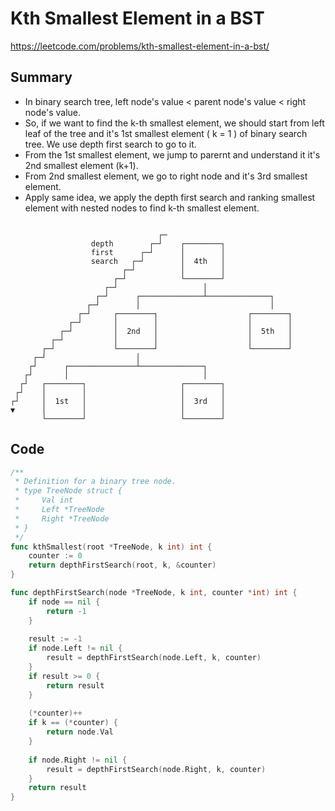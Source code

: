 # Kth Smallest Element in a BST

https://leetcode.com/problems/kth-smallest-element-in-a-bst/

## Summary

 - In binary search tree, left node's value < parent node's value < right node's value.
 - So, if we want to find the k-th smallest element, we should start from left leaf of the tree and it's 1st smallest element ( k = 1 ) of binary search tree. We use depth first search to go to it.
 - From the 1st smallest element, we jump to parernt and understand it it's 2nd smallest element (k+1).
 - From 2nd smallest element, we go to right node and it's 3rd smallest element.
 - Apply same idea, we apply the depth first search and ranking smallest element with nested nodes to find k-th smallest element.

```
                                                               
                                 ┌─                            
                  depth        ┌─┘    ┌────────┐               
                  first      ┌─┘      │        │               
                  search   ┌─┘        │  4th   │               
                         ┌─┘          │        │               
                       ┌─┘            └────────┘               
                     ┌─┘                   │                   
                   ┌─┘      ┌──────────────┴──────────────┐    
                 ┌─┘        │                             │    
               ┌─┘     ┌────────┐                    ┌────────┐
             ┌─┘       │        │                    │        │
           ┌─┘         │  2nd   │                    │  5th   │
         ┌─┘           │        │                    │        │
       ┌─┘             └────────┘                    └────────┘
     ┌─┘                    │                                  
    ┌┘      ┌───────────────┴──────────────┐                   
   ┌┘       │                              │                   
  ┌┘   ┌────────┐                     ┌────────┐               
 ┌┘    │        │                     │        │               
┌┘     │  1st   │                     │  3rd   │               
▼      │        │                     │        │               
       └────────┘                     └────────┘               

```

## Code

```go
/**
 * Definition for a binary tree node.
 * type TreeNode struct {
 *     Val int
 *     Left *TreeNode
 *     Right *TreeNode
 * }
 */
func kthSmallest(root *TreeNode, k int) int {
    counter := 0
    return depthFirstSearch(root, k, &counter)
}

func depthFirstSearch(node *TreeNode, k int, counter *int) int {
    if node == nil {
        return -1
    }
    
    result := -1
    if node.Left != nil {
        result = depthFirstSearch(node.Left, k, counter)
    }
    if result >= 0 {
        return result
    }
    
    (*counter)++
    if k == (*counter) {
        return node.Val
    }
    
    if node.Right != nil {
        result = depthFirstSearch(node.Right, k, counter)
    }
    return result
}

```
